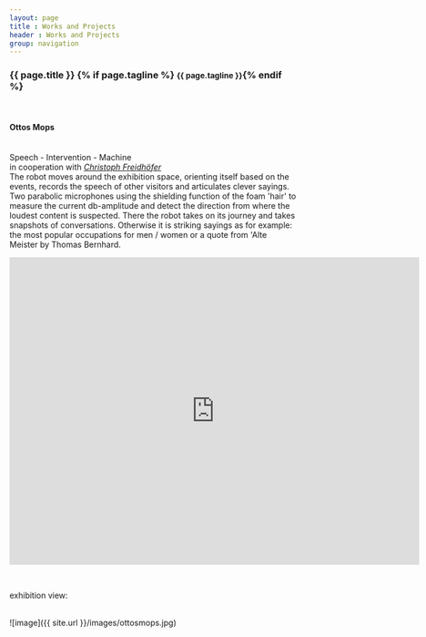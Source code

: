 ```yaml
---
layout: page
title : Works and Projects
header : Works and Projects
group: navigation
---
```


<div class="page-header">
  <h3>{{ page.title }} {% if page.tagline %} <small>{{ page.tagline }}</small>{% endif %}</h3>
</div>

<p>
<br />
<h4>Ottos Mops</h4><br />
	Speech - Intervention - Machine<br />
	in cooperation with <a href="http://www.kunst-und-raederwerk.de/" target="_blank"><i>Christoph Freidhöfer</i></a> <br />			
	The robot moves around the exhibition space, orienting itself based on the events, records the speech of other visitors and articulates clever sayings.
	Two parabolic microphones using the shielding function of the foam 'hair' to measure the current db-amplitude and detect the direction from where the loudest 
	content is suspected. There the robot takes on its journey and takes snapshots of conversations. Otherwise it is striking sayings as for example: 
	the most popular occupations for men / women or a quote from 'Alte Meister by Thomas Bernhard.
</p>

<iframe width="720" height="540" frameborder="0" allowfullscreen="" webkitallowfullscreen="" src="http://player.vimeo.com/video/66463893?title=0&amp;byline=0&amp;portrait=0">
</iframe>

<p> <br />

exhibition view:</p>
<br />
![image]({{ site.url }}/images/ottosmops.jpg)


				